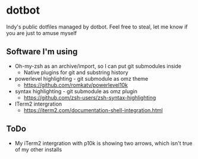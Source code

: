 # dotbot
Indy's public dotfiles managed by dotbot. Feel free to steal, let me know if you are just to amuse myself

## Software I'm using
 * Oh-my-zsh as an archive/import, so I can put git submodules inside
   * Native plugins for git and substring history
 * powerlevel highlighting - git submodule as omz theme
   * https://github.com/romkatv/powerlevel10k
 * syntax highlighting - git submodule as omz plugin
   * https://github.com/zsh-users/zsh-syntax-highlighting
 * ITerm2 intergration
   * https://iterm2.com/documentation-shell-integration.html

## ToDo
 * My iTerm2 intergration with p10k is showing two arrows, which isn't true of my other installs

